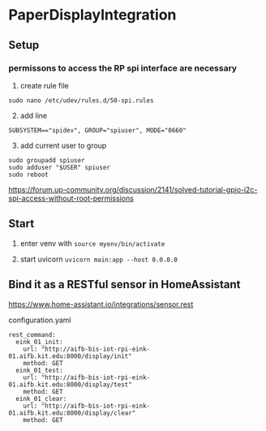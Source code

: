 # PaperDisplayIntegration

## Setup

### permissons to access the RP spi interface are necessary

1. create rule file

```sudo nano /etc/udev/rules.d/50-spi.rules```

2. add line

```SUBSYSTEM=="spidev", GROUP="spiuser", MODE="0660"```

3. add current user to group

```
sudo groupadd spiuser
sudo adduser "$USER" spiuser
sudo reboot
```

https://forum.up-community.org/discussion/2141/solved-tutorial-gpio-i2c-spi-access-without-root-permissions

## Start

1. enter venv with 
```source myenv/bin/activate```

2. start uvicorn
  ```uvicorn main:app --host 0.0.0.0```

## Bind it as a RESTful sensor in HomeAssistant

https://www.home-assistant.io/integrations/sensor.rest

configuration.yaml

```
rest_command:
  eink_01_init:
    url: "http://aifb-bis-iot-rpi-eink-01.aifb.kit.edu:8000/display/init"
    method: GET
  eink_01_test:
    url: "http://aifb-bis-iot-rpi-eink-01.aifb.kit.edu:8000/display/test"
    method: GET
  eink_01_clear:
    url: "http://aifb-bis-iot-rpi-eink-01.aifb.kit.edu:8000/display/clear"
    method: GET
```
